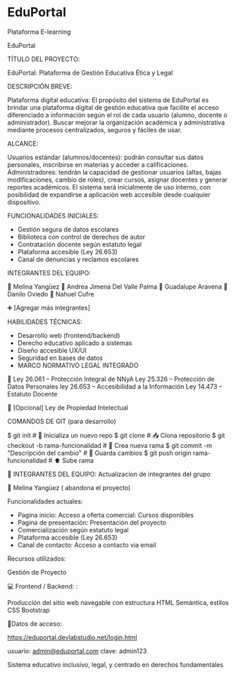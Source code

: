 # EduPortal
Plataforma E-learning

EduPortal

 TÍTULO DEL PROYECTO:
 
EduPortal: Plataforma de Gestión Educativa Ética y Legal

 DESCRIPCIÓN BREVE:
 
Plataforma digital educativa: El propósito del sistema de EduPortal es brindar una plataforma digital de gestión educativa que facilite el acceso diferenciado a información según el rol de cada usuario (alumno, docente o administrador). Buscar mejorar la organización académica y administrativa mediante procesos centralizados, seguros y fáciles de usar.

 ALCANCE:

Usuarios estándar (alumnos/docentes): podrán consultar sus datos personales, inscribirse en materias y acceder a calificaciones.
Administradores: tendrán la capacidad de gestionar usuarios (altas, bajas modificaciones, cambio de roles), crear cursos, asignar docentes y generar reportes académicos.
El sistema será inicialmente de uso interno, con posibilidad de expandirse a aplicación web accesible desde cualquier dispositivo.

FUNCIONALIDADES INICIALES:


* Gestión segura de datos escolares
* Biblioteca con control de derechos de autor
* Contratación docente según estatuto legal
* Plataforma accesible (Ley 26.653)
* Canal de denuncias y reclamos escolares

 INTEGRANTES DEL EQUIPO:

👩 Melina Yangüez
👩 Andrea Jimena Del Valle Palma
👩 Guadalupe Aravena
👦 Danilo Oviedo
👦 Nahuel Cufre

➕ [Agregar más integrantes]

 HABILIDADES TÉCNICAS:

* Desarrollo web (frontend/backend)
* Derecho educativo aplicado a sistemas
* Diseño accesible UX/UI
* Seguridad en bases de datos
* MARCO NORMATIVO LEGAL INTEGRADO

📜 Ley 26.061 – Protección Integral de NNyA
 Ley 25.326 – Protección de Datos Personales
 ley 26.653 – Accesibilidad a la Información
 Ley 14.473 – Estatuto Docente
 
 🧠 [Opcional] Ley de Propiedad Intelectual

 COMANDOS DE GIT (para desarrollo)

$ git init                             # 🚀 Inicializa un nuevo repo
$ git clone <repositorio>             # 📥 Clona repositorio
$ git checkout -b rama-funcionalidad  # 🌱 Crea nueva rama
$ git commit -m "Descripción del cambio"  # 💾 Guarda cambios
$ git push origin rama-funcionalidad  # ⬆️ Sube rama



👥 INTEGRANTES DEL EQUIPO:
Actualizacion de integrantes del grupo

👩 Melina Yangüez ( abandona el proyecto)

Funcionalidades actuales: 

* Pagina inicio: Acceso a oferta comercial: Cursos disponibles
* Pagina de presentación: Presentación del proyecto 
* Comercialización según estatuto legal
* Plataforma accesible (Ley 26.653)
* Canal de contacto: Acceso a contacto via email 

Recursos utilizados:

Gestión de Proyecto

💻 Frontend / Backend: :

Producción del  sitio web navegable con estructura HTML
Semántica, estilos CSS
Bootstrap

 
🔐Datos de acceso:

https://eduportal.devlabstudio.net/login.html

usuario: admin@eduportal.com
clave: admin123

 Sistema educativo inclusivo, legal, y centrado en derechos fundamentales
